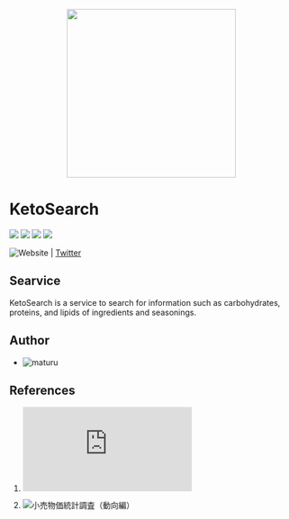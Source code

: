 <p align="center">
  <img width="300" src="https://user-images.githubusercontent.com/15319238/77824645-971b8000-7147-11ea-8c4a-d7adcec3e2b6.png">
</p>

# KetoSearch
<p>
  <a href=""><img src="https://img.shields.io/badge/Compute-Heroku-ff69b4.svg"></a>
  <a href=""><img src="https://img.shields.io/badge/Code-Ruby2.5.3-red.svg"></a>
  <a href=""><img src="https://img.shields.io/badge/Backend-Rails5.2.2-red.svg"></a>
  <a href=""><img src="https://img.shields.io/badge/RDBMS-MySQL5.7-blue.svg"></a>
</p>

![Website](https://keto-search.herokuapp.com/) | [Twitter](https://twitter.com/ketosearch)

## Searvice
 KetoSearch is a service to search for information such as carbohydrates, proteins, and lipids of ingredients and seasonings.

## Author
- ![maturu](https://github.com/maturu)

## References
1. ![日本食品標準成分表2015年版（七訂）](https://www.mext.go.jp/a_menu/syokuhinseibun/1365297.htm)

2. ![小売物価統計調査（動向編）](https://www.e-stat.go.jp/stat-search/files?page=1&layout=datalist&toukei=00200571&tstat=000000680001&cycle=1&year=20200&month=11010302&result_back=1)

